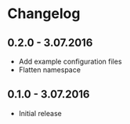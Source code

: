 Changelog
=========

## 0.2.0 - 3.07.2016

* Add example configuration files
* Flatten namespace 

## 0.1.0 - 3.07.2016

* Initial release
